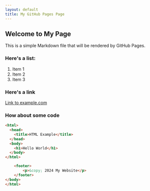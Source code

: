 ```yaml
---
layout: default
title: My GitHub Pages Page
---
```


## Welcome to My Page

This is a simple Markdown file that will be rendered by GitHub Pages.

### Here's a list:

1.  Item 1
2.  Item 2
3.  Item 3

### Here's a link

[Link to example.com](https://www.example.com)

### How about some code

```html
<html>
  <head>
    <title>HTML Example</title>
  </head>
  <body>
    <h1>Hello World</h1>
  </body>
</html>

    <footer>
        <p>&copy; 2024 My Website</p>
    </footer>
</body>
</html>

